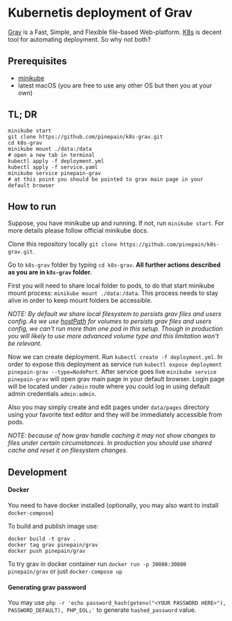 # Kubernetis deployment of Grav

[Grav](https://learn.getgrav.org/basics/what-is-grav) is a Fast, Simple, and Flexible file-based Web-platform.
[K8s](https://kubernetes.io/) is decent tool for automating deployment. So why not both? 


## Prerequisites

 - [minikube](https://github.com/kubernetes/minikube)
 - latest macOS (you are free to use any other OS but then you at your own)

## TL; DR

    minikube start
    git clone https://github.com/pinepain/k8s-grav.git
    cd k8s-grav
    minikube mount ./data:/data
    # open a new tab in terminal
    kubectl apply -f deployment.yml
    kubectl apply -f service.yaml
    minikube service pinepain-grav
    # at this point you should be pointed to grav main page in your default browser 


## How to run

Suppose, you have minikube up and running. If not, run `minikube start`. For more details please follow official minikube docs.

Clone this repository locally `git clone https://github.com/pinepain/k8s-grav.git`.

Go to `k8s-grav` folder by typing `cd k8s-grav`. **All further actions described as you are in `k8s-grav` folder.** 

First you will need to share local folder to pods, to do that start minikube mount process: `minikube mount ./data:/data`.
This process needs to stay alive in order to keep mount folders be accessible. 

*NOTE: By default we share local filesystem to persists grav files and users config.
As we use [hostPath](https://kubernetes.io/docs/concepts/storage/volumes/#hostpath) for volumes to persists grav files
and users config, we can't run more than one pod in this setup. Though in production you will likely to use more advanced
volume type and this limitation won't be relevant.*

Now we can create deployment. Run `kubectl create -f deployment.yml`. In order to expose this deployment as service run
`kubectl expose deployment pinepain-grav --type=NodePort`. After service goes live `minikube service pinepain-grav` will
open grav main page in your default browser. Login page will be located under `/admin` route where you could log in
using default admin credentials `admin:admin`.

Also you may simply create and edit pages under `data/pages` directory using your favorite text editor and they will be
immediately accessible from pods.

*NOTE: because of how grav handle caching it may not show changes to files under certain circumstances. In production you
should use shared cache and reset it on filesystem changes.*


## Development
 
#### Docker

You need to have docker installed (optionally, you may also want to install `docker-compose`)

To build and publish image use:

    docker build -t grav .
    docker tag grav pinepain/grav
    docker push pinepain/grav

To try grav in docker container run `docker run -p 30080:30080 pinepain/grav` or just `docker-compose up`

#### Generating grav password

You may use `php -r 'echo password_hash(getenv("<YOUR PASSWORD HERE>"), PASSWORD_DEFAULT), PHP_EOL;'` to generate `hashed_password` value.   

